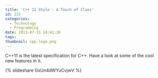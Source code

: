 ```yaml
---
title: 'C++ 11 Style : A Touch of Class'
id: 215
categories:
  - Technology
  - Programming
date: 2013-07-31 14:41:38
tags:
thumbnail: cpp-logo.png
---
```


C++11 is the latest specification for C++. Have a look at some of the cool new features in it.
<!--more-->

{% slideshare GxUn4dWYuCvjwV %}
